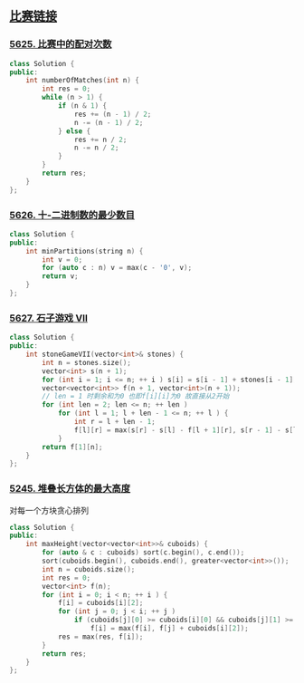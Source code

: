 ## [比赛链接](https://leetcode-cn.com/contest/weekly-contest-219/)


### [5625. 比赛中的配对次数](https://leetcode-cn.com/problems/count-of-matches-in-tournament/)



```c++
class Solution {
public:
    int numberOfMatches(int n) {
        int res = 0;
        while (n > 1) {
            if (n & 1) {
                res += (n - 1) / 2;
                n -= (n - 1) / 2;
            } else {
                res += n / 2;
                n -= n / 2;
            }
        }
        return res;
    }
};
```


### [5626. 十-二进制数的最少数目](https://leetcode-cn.com/problems/partitioning-into-minimum-number-of-deci-binary-numbers/)



```c++
class Solution {
public:
    int minPartitions(string n) {
        int v = 0;
        for (auto c : n) v = max(c - '0', v);
        return v;
    }
};
```

### [5627. 石子游戏 VII](https://leetcode-cn.com/problems/stone-game-vii/)



```c++
class Solution {
public:
    int stoneGameVII(vector<int>& stones) {
        int n = stones.size();
        vector<int> s(n + 1);
        for (int i = 1; i <= n; ++ i ) s[i] = s[i - 1] + stones[i - 1];
        vector<vector<int>> f(n + 1, vector<int>(n + 1));
        // len = 1 时剩余和为0 也即f[i][i]为0 故直接从2开始
        for (int len = 2; len <= n; ++ len )
            for (int l = 1; l + len - 1 <= n; ++ l ) {
                int r = l + len - 1;
                f[l][r] = max(s[r] - s[l] - f[l + 1][r], s[r - 1] - s[l - 1] - f[l][r - 1]);
            }
        return f[1][n];
    }
};
```

### [5245. 堆叠长方体的最大高度](https://leetcode-cn.com/problems/maximum-height-by-stacking-cuboids/) 

对每一个方块贪心排列

```c++
class Solution {
public:
    int maxHeight(vector<vector<int>>& cuboids) {
        for (auto & c : cuboids) sort(c.begin(), c.end());
        sort(cuboids.begin(), cuboids.end(), greater<vector<int>>());
        int n = cuboids.size();
        int res = 0;
        vector<int> f(n);
        for (int i = 0; i < n; ++ i ) {
            f[i] = cuboids[i][2];
            for (int j = 0; j < i; ++ j )
                if (cuboids[j][0] >= cuboids[i][0] && cuboids[j][1] >= cuboids[i][1] && cuboids[j][2] >= cuboids[i][2])
                    f[i] = max(f[i], f[j] + cuboids[i][2]);
            res = max(res, f[i]);
        }
        return res;
    }
};
```
